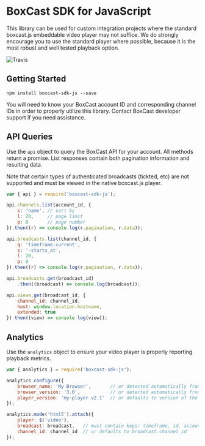 # BoxCast SDK for JavaScript

This library can be used for custom integration projects where the standard boxcast.js embeddable
video player may not suffice.  We do strongly encourage you to use the standard player where possible,
because it is the most robust and well tested playback option.

![Travis](https://travis-ci.org/boxcast/boxcast-sdk-js.svg?branch=master)

## Getting Started

```
npm install boxcast-sdk-js --save
```

You will need to know your BoxCast account ID and corresponding channel IDs in order to properly
utilize this library.  Contact BoxCast developer support if you need assistance.

## API Queries

Use the `api` object to query the BoxCast API for your account.  All methods return a promise.  List
responses contain both pagination information and resulting data.

Note that certain types of authenticated broadcasts (tickted, etc) are not supported and must be
viewed in the native boxcast.js player.

```javascript
var { api } = require('boxcast-sdk-js');

api.channels.list(account_id, {
    s: 'name', // sort by
    l: 20,     // page limit
    p: 0       // page number
}).then((r) => console.log(r.pagination, r.data));

api.broadcasts.list(channel_id, {
    q: 'timeframe:current',
    s: '-starts_at',
    l: 20,
    p: 0
}).then((r) => console.log(r.pagination, r.data));

api.broadcasts.get(broadcast_id)
    .then((broadcast) => console.log(broadcast));

api.views.get(broadcast_id, {
    channel_id: channel_id,
    host: window.location.hostname,
    extended: true
}).then((view) => console.log(view));
```

## Analytics

Use the `analytics` object to ensure your video player is properly reporting playback metrics.

```javascript
var { analytics } = require('boxcast-sdk-js');

analytics.configure({
    browser_name: 'My Browser',       // or detected automatically from user agent
    browser_version: '3.0',           // or detected automatically from user agent
    player_version: 'my-player v2.1'  // or defaults to version of the boxcast-sdk-js
});

analytics.mode('html5').attach({
    player: $('video'),
    broadcast: broadcast,   // must contain keys: timeframe, id, account_id
    channel_id: channel_id  // or defaults to broadcast.channel_id
});
```

